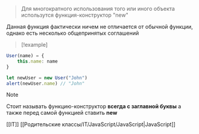 > Для многократного использования того или иного объекта использутся функция-конструктор "new"

Данная функция фактически ничем не отличается от обычной функции, однако есть несколько общепринятых соглашений

>[!example]
```javascript
User(name) = {
	this.name: name
}

let newUser = new User("John")
alert(newUser.name) // "John"
```

>[!note]
>Стоит называть функцию-конструктор **всегда с заглавной буквы** а также перед самой функцией ставить **new**


[[IT]] [[Родительские классы/IT/JavaScript/JavaScript|JavaScript]]


 
 